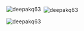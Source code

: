 

<p><img align="left" src="https://github-readme-stats.vercel.app/api/top-langs?username=deepakq63&show_icons=true&locale=en&layout=compact" alt="deepakq63" /></p>

<p>&nbsp;<img align="center" src="https://github-readme-stats.vercel.app/api?username=deepakq63&show_icons=true&locale=en" alt="deepakq63" /></p>

<p><img align="center" src="https://github-readme-streak-stats.herokuapp.com/?user=deepakq63&" alt="deepakq63" /></p>
